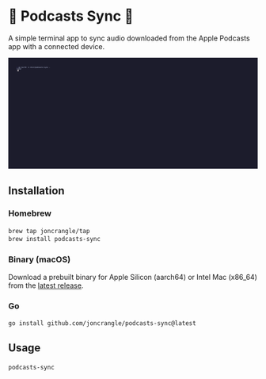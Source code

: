 # 🎵 Podcasts Sync 🎤

A simple terminal app to sync audio downloaded from the Apple Podcasts app with a connected device.

![Demo](./assets/demo.gif)

## Installation

### Homebrew

```bash
brew tap joncrangle/tap
brew install podcasts-sync
```

### Binary (macOS)

Download a prebuilt binary for Apple Silicon (aarch64) or Intel Mac (x86_64) from the [latest release](https://github.com/joncrangle/podcasts-sync/releases).

### Go
```bash
go install github.com/joncrangle/podcasts-sync@latest
```

## Usage

```bash
podcasts-sync
```
